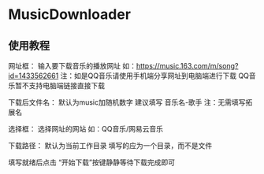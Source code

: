 # MusicDownloader

## 使用教程 ##
网址框：
    输入要下载音乐的播放网址
    如：https://music.163.com/m/song?id=1433562661
    注：如是QQ音乐请使用手机端分享网址到电脑端进行下载
        QQ音乐暂不支持电脑端链接直接下载

下载后文件名：
    默认为music加随机数字
    建议填写 音乐名-歌手
    注：无需填写拓展名

选择框：
    选择网址的网站
    如：QQ音乐/网易云音乐

下载路径：
    默认为当前工作目录
    填写的应为一个目录，而不是文件

填写就绪后点击 “开始下载”按键静静等待下载完成即可
